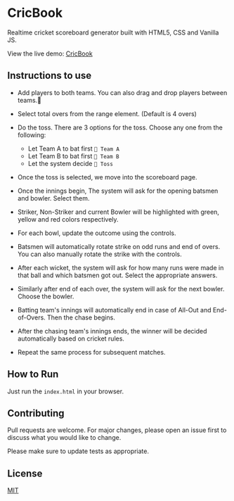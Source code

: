 # CricBook

Realtime cricket scoreboard generator built with HTML5, CSS and Vanilla JS.

View the live demo: [CricBook](https://mochatek.github.io/CricBook/)

## Instructions to use

- Add players to both teams. You can also drag and drop players between teams.👲

- Select total overs from the range element. (Default is 4 overs)

- Do the toss. There are 3 options for the toss. Choose any one from the following:
  * Let Team A to bat first `🏏 Team A`
  * Let Team B to bat first `🏏 Team B`
  * Let the system decide `🏏 Toss`
  
- Once the toss is selected, we move into the scoreboard page.

- Once the innings begin, The system will ask for the opening batsmen and bowler. Select them.

- Striker, Non-Striker and current Bowler will be highlighted with green, yellow and red colors respectively.

- For each bowl, update the outcome using the controls.
- Batsmen will automatically rotate strike on odd runs and end of overs. You can also manually rotate the strike with the controls.

- After each wicket, the system will ask for how many runs were made in that ball and which batsmen got out. Select the appropriate answers.

- Similarly after end of each over, the system will ask for the next bowler. Choose the bowler.

- Batting team's innings will automatically end in case of All-Out and End-of-Overs. Then the chase begins.

- After the chasing team's innings ends, the winner will be decided automatically based on cricket rules.

- Repeat the same process for subsequent matches.

## How to Run

Just run the `index.html` in your browser.

## Contributing
Pull requests are welcome. For major changes, please open an issue first to discuss what you would like to change.

Please make sure to update tests as appropriate.

## License
[MIT](https://github.com/mochatek/CricBook/blob/master/LICENSE)

